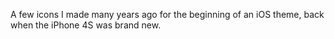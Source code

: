 A few icons I made many years ago for the beginning of an iOS theme, back when the iPhone 4S was brand new.
